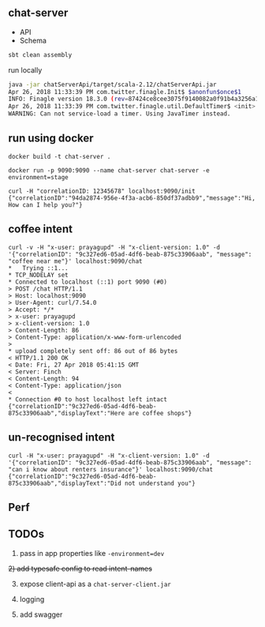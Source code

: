 chat-server
------------

- API
- Schema

```bash
sbt clean assembly
```

run locally

```bash
java -jar chatServerApi/target/scala-2.12/chatServerApi.jar
Apr 26, 2018 11:33:39 PM com.twitter.finagle.Init$ $anonfun$once$1
INFO: Finagle version 18.3.0 (rev=87424ce8cee3075f9140082a0f91b4a3256a1f50) built at 20180306-113908
Apr 26, 2018 11:33:39 PM com.twitter.finagle.util.DefaultTimer$ <init>
WARNING: Can not service-load a timer. Using JavaTimer instead.

```

run using docker
----------------

```
docker build -t chat-server .

docker run -p 9090:9090 --name chat-server chat-server -e environment=stage
```

```
curl -H "correlationID: 12345678" localhost:9090/init
{"correlationID":"94da2874-956e-4f3a-acb6-850df37adbb9","message":"Hi, How can I help you?"}
```

coffee intent
-------------

```
curl -v -H "x-user: prayagupd" -H "x-client-version: 1.0" -d '{"correlationID": "9c327ed6-05ad-4df6-beab-875c33906aab", "message": "coffee near me"}' localhost:9090/chat
*   Trying ::1...
* TCP_NODELAY set
* Connected to localhost (::1) port 9090 (#0)
> POST /chat HTTP/1.1
> Host: localhost:9090
> User-Agent: curl/7.54.0
> Accept: */*
> x-user: prayagupd
> x-client-version: 1.0
> Content-Length: 86
> Content-Type: application/x-www-form-urlencoded
>
* upload completely sent off: 86 out of 86 bytes
< HTTP/1.1 200 OK
< Date: Fri, 27 Apr 2018 05:41:15 GMT
< Server: Finch
< Content-Length: 94
< Content-Type: application/json
<
* Connection #0 to host localhost left intact
{"correlationID":"9c327ed6-05ad-4df6-beab-875c33906aab","displayText":"Here are coffee shops"}
```

un-recognised intent
--------------------

```
curl -H "x-user: prayagupd" -H "x-client-version: 1.0" -d '{"correlationID": "9c327ed6-05ad-4df6-beab-875c33906aab", "message": "can i know about renters insurance"}' localhost:9090/chat
{"correlationID":"9c327ed6-05ad-4df6-beab-875c33906aab","displayText":"Did not understand you"}
```


Perf
----


TODOs
-----

1) pass in app properties like `-environment=dev`

~~2) add typesafe config to read intent-names~~

3) expose client-api as a `chat-server-client.jar`

4) logging

5) add swagger